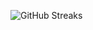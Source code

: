 ![GitHub Streaks](https://github-streaks-mqc9.onrender.com/streak/happilli/image?theme=midnight&cache_bust=1743634393&lang=ja)
